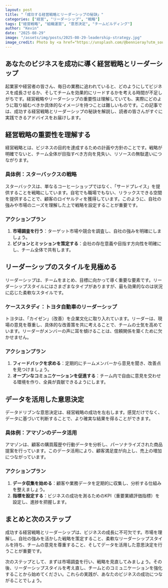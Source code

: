 ```yaml
---
layout: post
title: "「成功する経営戦略とリーダーシップの秘訣」"
categories: ["経営", "リーダーシップ", "戦略"]
tags: ["経営戦略", "組織運営", "意思決定", "チームビルディング"]
author: "Kevin"
date: "2025-08-29"
image: "/assets/img/posts/2025-08-29-leadership-strategy.jpg"
image_credit: Photo by <a href="https://unsplash.com/@bennieray?utm_source=unsplash&utm_medium=referral">Bennie Bates</a> on <a href="https://unsplash.com?utm_source=unsplash&utm_medium=referral">Unsplash</a>
---
```


## あなたのビジネスを成功に導く経営戦略とリーダーシップ

起業家や経営者の皆さん、毎日の業務に追われていると、どのようにしてビジネスを成長させるか、そしてチームを効果的にリードするかを考える時間が不足しがちです。経営戦略やリーダーシップの重要性は理解していても、実際にどのように取り組むべきか具体的なイメージを持つことは難しいものです。この記事では、成功する経営戦略とリーダーシップの秘訣を解説し、読者の皆さんがすぐに実践できるアドバイスをお届けします。

## 経営戦略の重要性を理解する

経営戦略とは、ビジネスの目的を達成するための計画や方針のことです。戦略が明確でないと、チーム全体が目指すべき方向を見失い、リソースの無駄遣いにつながります。

### 具体例：スターバックスの戦略

スターバックスは、単なるコーヒーショップではなく、「サードプレイス」を提供することを戦略にしています。自宅でも職場でもない、リラックスできる空間を提供することで、顧客のロイヤルティを獲得しています。このように、自社の強みや市場のニーズを理解した上で戦略を設定することが重要です。

### アクションプラン

1. **市場調査を行う**：ターゲット市場や競合を調査し、自社の強みを明確にしましょう。
2. **ビジョンとミッションを策定する**：会社の存在意義や目指す方向性を明確にし、チーム全体で共有します。

## リーダーシップのスタイルを見極める

リーダーシップは、チームをまとめ、目標に向かって導く重要な要素です。リーダーシップスタイルにはさまざまなタイプがありますが、最も効果的なのは状況に応じた柔軟なスタイルです。

### ケーススタディ：トヨタ自動車のリーダーシップ

トヨタは、「カイゼン」（改善）を企業文化に取り入れています。リーダーは、現場の意見を尊重し、具体的な改善策を共に考えることで、チームの士気を高めています。リーダーがメンバーの声に耳を傾けることは、信頼関係を築くために欠かせません。

### アクションプラン

1. **フィードバックを求める**：定期的にチームメンバーから意見を聞き、改善点を見つけましょう。
2. **オープンなコミュニケーションを促進する**：チーム内で自由に意見を交わせる環境を作り、全員が貢献できるようにします。

## データを活用した意思決定

データドリブンな意思決定は、経営戦略の成功を左右します。感覚だけでなく、データに基づいて判断することで、より確実な結果を得ることができます。

### 具体例：アマゾンのデータ活用

アマゾンは、顧客の購買履歴や行動データを分析し、パーソナライズされた商品提案を行っています。このデータ活用により、顧客満足度が向上し、売上の増加につながっています。

### アクションプラン

1. **データ収集を始める**：顧客や業務データを定期的に収集し、分析する仕組みを整えましょう。
2. **指標を設定する**：ビジネスの成功を測るためのKPI（重要業績評価指標）を設定し、進捗を把握します。

## まとめと次のステップ

成功する経営戦略とリーダーシップは、ビジネスの成長に不可欠です。市場を理解し、自社の強みを活かした戦略を策定すること、柔軟なリーダーシップスタイルを持ち、チームの意見を尊重すること、そしてデータを活用した意思決定を行うことが重要です。

次のステップとして、まずは市場調査を行い、戦略を見直してみましょう。その後、リーダーシップスタイルを考え直し、チームとのコミュニケーションを強化することから始めてください。これらの実践が、あなたのビジネスの成功につながることでしょう。